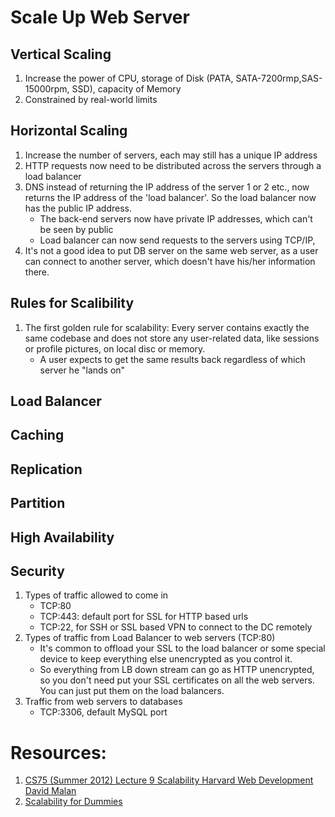 # Scale Up Web Server

## Vertical Scaling
1. Increase the power of CPU, storage of Disk (PATA, SATA-7200rmp,SAS-15000rpm, SSD), capacity of Memory
2. Constrained by real-world limits

## Horizontal Scaling
1. Increase the number of servers, each may still has a unique IP address
2. HTTP requests now need to be distributed across the servers through a load balancer
3. DNS instead of returning the IP address of the server 1 or 2 etc., now returns the IP address of the 'load balancer'. So the load balancer now has the public IP address.
   * The back-end servers now have private IP addresses, which can't be seen by public 
   * Load balancer can now send requests to the servers using TCP/IP, 
4. It's not a good idea to put DB server on the same web server, as a user can connect to another server, which doesn't have his/her information there.

## Rules for Scalibility
1. The first golden rule for scalability: Every server contains exactly the same codebase and does not store any user-related data, like sessions or profile pictures, on local disc or memory. 
   * A user expects to get the same results back regardless of which server he "lands on" 

## Load Balancer

## Caching
## Replication

## Partition
## High Availability
## Security
1. Types of traffic allowed to come in
   * TCP:80
   * TCP:443: default port for SSL for HTTP based urls
   * TCP:22, for SSH or SSL based VPN to connect to the DC remotely
3. Types of traffic from Load Balancer to web servers (TCP:80)
   * It's common to offload your SSL to the load balancer or some special device to keep everything else unencrypted as you control it.
   * So everything from LB down stream can go as HTTP unencrypted, so you don't need put your SSL certificates on all the web servers. You can just put them on the load balancers.
4. Traffic from web servers to databases
   * TCP:3306, default MySQL port

# Resources:
1. [CS75 (Summer 2012) Lecture 9 Scalability Harvard Web Development David Malan](https://youtu.be/-W9F__D3oY4)
1. [Scalability for Dummies](https://www.lecloud.net/tagged/scalability)
